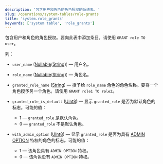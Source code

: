 ```yaml
---
description: '包含用户和角色的角色授权的系统表。'
slug: /operations/system-tables/role-grants
title: 'system.role_grants'
keywords: ['system table', 'role_grants']
---
```


包含用户和角色的角色授权。要向此表中添加条目，请使用 `GRANT role TO user`。

列：

- `user_name` ([Nullable](../../sql-reference/data-types/nullable.md)([String](../../sql-reference/data-types/string.md))) — 用户名。

- `role_name` ([Nullable](../../sql-reference/data-types/nullable.md)([String](../../sql-reference/data-types/string.md))) — 角色名。

- `granted_role_name` ([String](../../sql-reference/data-types/string.md)) — 授予给 `role_name` 角色的角色名称。要将一个角色授予另一个角色，请使用 `GRANT role1 TO role2`。

- `granted_role_is_default` ([UInt8](/sql-reference/data-types/int-uint#integer-ranges)) — 显示 `granted_role` 是否为默认角色的标志。可能的值：
    - 1 — `granted_role` 是默认角色。
    - 0 — `granted_role` 不是默认角色。

- `with_admin_option` ([UInt8](/sql-reference/data-types/int-uint#integer-ranges)) — 显示 `granted_role` 是否为具有 [ADMIN OPTION](/sql-reference/statements/grant#admin-option) 特权的角色的标志。可能的值：
    - 1 — 该角色具有 `ADMIN OPTION` 特权。
    - 0 — 该角色没有 `ADMIN OPTION` 特权。

